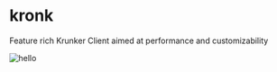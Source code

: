 # kronk
Feature rich Krunker Client aimed at performance and customizability

![hello](https://th.bing.com/th/id/OIP.WPhvEZfdy63613efPhC1bAHaEo)
